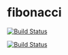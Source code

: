# fibonacci
[![Build Status](http://16.171.179.15/buildStatus/icon?job=fibonacci)](http://ec2-16-171-179-15.eu-north-1.compute.amazonaws.com/job/fibonacci/)

[![Build Status](http://ec2-16-171-179-15.eu-north-1.compute.amazonaws.com/buildStatus/icon?job=fibonacci)](http://ec2-16-171-179-15.eu-north-1.compute.amazonaws.com/job/fibonacci/)


